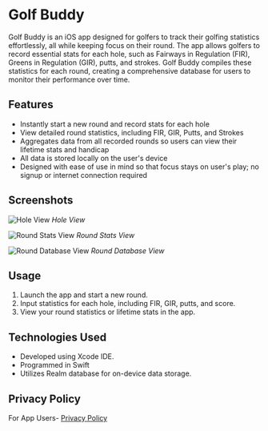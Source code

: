# Golf Buddy

Golf Buddy is an iOS app designed for golfers to track their golfing statistics effortlessly, all while keeping focus on their round. 
The app allows golfers to record essential stats for each hole, such as Fairways in Regulation (FIR), Greens in Regulation (GIR), putts, and strokes. 
Golf Buddy compiles these statistics for each round, creating a comprehensive database for users to monitor their performance over time. 

## Features

- Instantly start a new round and record stats for each hole
- View detailed round statistics, including FIR, GIR, Putts, and Strokes
- Aggregates data from all recorded rounds so users can view their lifetime stats and handicap
- All data is stored locally on the user's device
- Designed with ease of use in mind so that focus stays on user's play; no signup or internet connection required

## Screenshots

![Hole View](holeview.png)
*Hole View*

![Round Stats View](roundstats.png)
*Round Stats View*

![Round Database View](rounddatabase.png)
*Round Database View*

## Usage

1. Launch the app and start a new round.
2. Input statistics for each hole, including FIR, GIR, putts, and score.
3. View your round statistics or lifetime stats in the app.

## Technologies Used

- Developed using Xcode IDE.
- Programmed in Swift
- Utilizes Realm database for on-device data storage.

## Privacy Policy

For App Users- [Privacy Policy](privacy.pdf)



